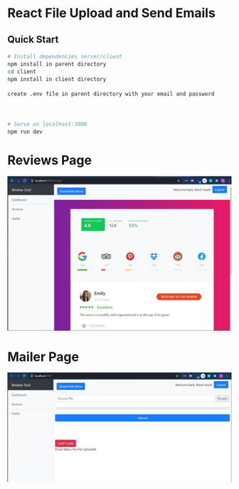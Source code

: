 # React File Upload and Send Emails

> 

## Quick Start

```bash
# Install dependencies server/client
npm install in parent directory
cd client
npm install in client directory

create .env file in parent directory with your email and password



# Serve on localhost:3000
npm run dev
```


# Reviews Page
![Reviews Page Mockup](screenshots/reviews.jpg)
# Mailer Page
![Mailer Page](screenshots/mailer.jpg)
